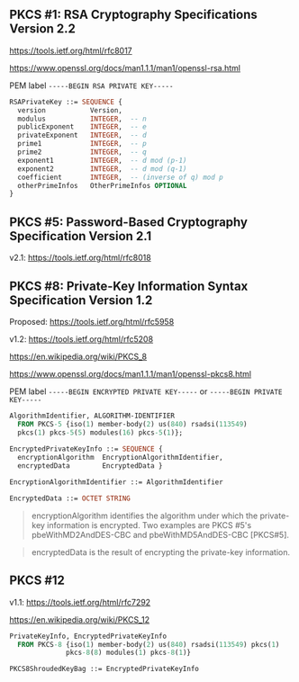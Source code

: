 ## PKCS #1: RSA Cryptography Specifications Version 2.2

https://tools.ietf.org/html/rfc8017

https://www.openssl.org/docs/man1.1.1/man1/openssl-rsa.html

PEM label ```-----BEGIN RSA PRIVATE KEY-----```

```asn1
RSAPrivateKey ::= SEQUENCE {
  version           Version,
  modulus           INTEGER,  -- n
  publicExponent    INTEGER,  -- e
  privateExponent   INTEGER,  -- d
  prime1            INTEGER,  -- p
  prime2            INTEGER,  -- q
  exponent1         INTEGER,  -- d mod (p-1)
  exponent2         INTEGER,  -- d mod (q-1)
  coefficient       INTEGER,  -- (inverse of q) mod p
  otherPrimeInfos   OtherPrimeInfos OPTIONAL
}
```  

## PKCS #5: Password-Based Cryptography Specification Version 2.1

v2.1: https://tools.ietf.org/html/rfc8018

## PKCS #8: Private-Key Information Syntax Specification Version 1.2

Proposed: https://tools.ietf.org/html/rfc5958

v1.2: https://tools.ietf.org/html/rfc5208

https://en.wikipedia.org/wiki/PKCS_8

https://www.openssl.org/docs/man1.1.1/man1/openssl-pkcs8.html

PEM label ```-----BEGIN ENCRYPTED PRIVATE KEY-----```
or ```-----BEGIN PRIVATE KEY-----```

```asn1
AlgorithmIdentifier, ALGORITHM-IDENTIFIER
  FROM PKCS-5 {iso(1) member-body(2) us(840) rsadsi(113549)
  pkcs(1) pkcs-5(5) modules(16) pkcs-5(1)};
         
EncryptedPrivateKeyInfo ::= SEQUENCE {
  encryptionAlgorithm  EncryptionAlgorithmIdentifier,
  encryptedData        EncryptedData }

EncryptionAlgorithmIdentifier ::= AlgorithmIdentifier

EncryptedData ::= OCTET STRING
```

> encryptionAlgorithm identifies the algorithm under which the private-key information is encrypted.  Two examples are PKCS #5's pbeWithMD2AndDES-CBC and pbeWithMD5AndDES-CBC [PKCS#5].

> encryptedData is the result of encrypting the private-key information.

## PKCS #12

v1.1: https://tools.ietf.org/html/rfc7292

https://en.wikipedia.org/wiki/PKCS_12

```asn1
PrivateKeyInfo, EncryptedPrivateKeyInfo
  FROM PKCS-8 {iso(1) member-body(2) us(840) rsadsi(113549) pkcs(1)
              pkcs-8(8) modules(1) pkcs-8(1)}

PKCS8ShroudedKeyBag ::= EncryptedPrivateKeyInfo
```
